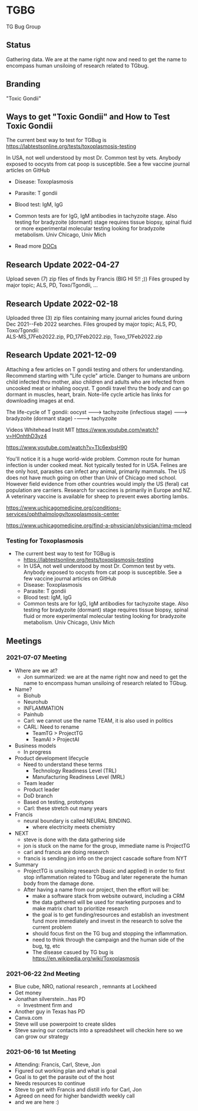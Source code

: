 # TGBG
TG Bug Group

## Status

Gathering data. We are at the name right now and need to get the name to encompass human unsiloing of research related to TGbug.

## Branding

"Toxic Gondii"

## Ways to get "Toxic Gondii" and How to Test Toxic Gondii

The current best way to test for TGBug is
https://labtestsonline.org/tests/toxoplasmosis-testing

In USA, not well understood by most Dr. Common test by vets. Anybody exposed to oocysts from cat poop is susceptible. See a few vaccine journal articles on GitHub

- Disease: Toxoplasmosis
- Parasite: T gondii
- Blood test: IgM, IgG
- Common tests are for IgG, IgM antibodies in tachyzoite stage. Also testing for bradyzoite (dormant) stage requires tissue biopsy, spinal fluid or more experimental molecular testing looking for bradyzoite metabolism. Univ Chicago, Univ Mich

- Read more <a href="/docs">DOCs</a>

## Research Update 2022-04-27

Upload seven (7) zip files of finds by Francis (BIG HI 5!! ;))
Files grouped by major topic; ALS, PD, Toxo/Tgondii, ...  

## Research Update 2022-02-18

Uploaded three (3) zip files containing many journal aricles found during Dec 2021--Feb 2022 searches.  Files grouped by major topic; ALS, PD, Toxo/Tgondii:  
ALS-MS_17Feb2022.zip, PD_17Feb2022.zip, Toxo_17Feb2022.zip

## Research Update 2021-12-09

Attaching a few articles on T gondii testing and others for understanding.  Recommend starting with "Life cycle" article.  Danger to humans are unborn child infected thru mother, also children and adults who are infected from uncooked meat or inhaling oocyst.  T gondii travel thru the body and can go dormant in muscles, heart, brain.  Note-life cycle article has links for downloading images at end.

The life-cycle of T gondii: oocyst ---> tachyzoite (infectious stage) ---> bradyzoite (dormant stage) ----> tachyzoite

Videos Whitehead Instit MIT
https://www.youtube.com/watch?v=HOnhthD3yz4 

https://www.youtube.com/watch?v=TIc6exbsH90

You'll notice it is a huge world-wide problem.  Common route for human infection is under cooked meat.  Not typically tested for in USA.  Felines are the only host, parasites can infect any animal, primarily mammals.  The US does not have much going on other than Univ of Chicago med school.  However field evidence from other countries would imply the US (feral) cat population are carriers.  Research for vaccines is primarily in Europe and NZ.  A veterinary vaccine is available for sheep to prevent ewes aborting lambs.

https://www.uchicagomedicine.org/conditions-services/ophthalmology/toxoplasmosis-center

https://www.uchicagomedicine.org/find-a-physician/physician/rima-mcleod



### Testing for Toxoplasmosis

- The current best way to test for TGBug is 
  - https://labtestsonline.org/tests/toxoplasmosis-testing
  - In USA, not well understood by most Dr.  Common test by vets. Anybody exposed to oocysts from cat poop is susceptible.  See a few vaccine journal articles  on GitHub
  - Disease: Toxoplasmosis
  - Parasite: T gondii
  - Blood test: IgM, IgG
  - Common tests are for  IgG, IgM antibodies for tachyzoite stage. Also  testing for bradyzoite (dormant) stage requires tissue biopsy, spinal fluid or more experimental molecular testing looking for bradyzoite metabolism. Univ Chicago, Univ Mich

## Meetings 

### 2021-07-07 Meeting

- Where are we at?
  - Jon summarized: we are at the name right now and need to get the name to encompass human unsiloing of research related to TGbug.
- Name?
  - Biohub 
  - Neurohub
  - INFLAMMATION
  - Painhub
  - Carl: we cannot use the name TEAM, it is also used in politics
  - CARL: Need to rename
    - TeamTG > ProjectTG
    - TeamAI > ProjectAI
- Business models
    - In progress
- Product development lifecycle 
    - Need to understand these terms
      - Technology Readiness Level (TRL)
      - Manufacturing Readiness Level (MRL)
    - Team leader
    - Product leader
    - DoD branch
    - Based on testing, prototypes
    - Carl: these stretch out many years
- Francis
  - neural boundary is called NEURAL BINDING.
    - where electricity meets chemistry
- NEXT
  - steve is done with the data gathering side
  - jon is stuck on the name for the group, immediate name is ProjectTG
  - carl and francis are doing research
  - francis is sending jon info on the project cascade softare from NYT
- Summary
  - ProjectTG is unsiloing research (basic and applied) in order to first stop inflammation related to TGbug and later regenerate the human body from the damage done.
  - After having a name from our project, then the effort will be:
    - make a software stack from website outward, including a CRM
    - the data gathered will be used for marketing purposes and to make matrix chart to prioritize research
    - the goal is to get funding/resources and establish an investment fund more immediately and invest in the research to solve the current problem
    - should focus first on the TG bug and stopping the inflammation.
    - need to think through the campaign and the human side of the bug, tg, etc
    - The disease casued by TG bug is https://en.wikipedia.org/wiki/Toxoplasmosis


### 2021-06-22 2nd Meeting

- Blue cube, NRO, national research , remnants at Lockheed
- Get money
- Jonathan silverstein…has PD
    - Investment firm and
- Another guy in Texas has PD
- Canva.com
- Steve will use powerpoint to create slides
- Steve saving our contacts into a spreadsheet will checkin here so we can grow our strategy

### 2021-06-16 1st Meeting

- Attending: Francis, Carl, Steve, Jon
- Figured out working plan and what is goal
- Goal is to get the parasite out of the host
- Needs resources to continue
- Steve to get with Francis and distill info for Carl, Jon
- Agreed on need for higher bandwidth weekly call
- and we are here :)


